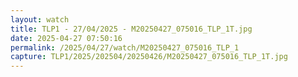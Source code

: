 ```yaml
---
layout: watch
title: TLP1 - 27/04/2025 - M20250427_075016_TLP_1T.jpg
date: 2025-04-27 07:50:16
permalink: /2025/04/27/watch/M20250427_075016_TLP_1
capture: TLP1/2025/202504/20250426/M20250427_075016_TLP_1T.jpg
---
```

